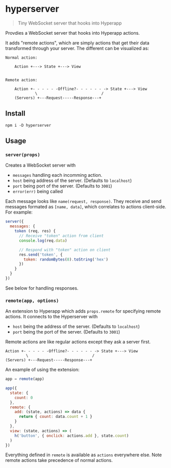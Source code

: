 
# hyperserver

> Tiny WebSocket server that hooks into Hyperapp

Provdies a WebSocket server that hooks into Hyperapp actions.

It adds "remote actions", which are simply actions that get their data transformed through your server.  The different can be visualized as:

```
Normal action:

    Action +---> State +---> View


Remote action:

    Action +- - - - - -Offline?- - - - - - -> State +---> View
             \                            /
    (Servers) +---Request-----Response---+
```

## Install

```
npm i -D hyperserver
```

## Usage

### `server(props)`

Creates a WebSocket server with

- `messages` handling each incomming action.
- `host` being address of the server. (Defaults to `localhost`)
- `port` being port of the server. (Defaults to `3001`)
- `error(err)` being called

Each message looks like `name(request, response)`.  They receive and send messages formated as `[name, data]`, which correlates to actions client-side.  For example:

```js
server({
  messages: {
    token (req, res) {
      // Receive "token" action from client
      console.log(req.data)

      // Respond with "token" action on client
      res.send('token', {
        token: randomBytes(8).toString('hex')
      })
    }
  }
})
```

See below for handling responses.

### `remote(app, options)`

An extension to Hyperapp which adds `props.remote` for specifying remote actions.  It connects to the Hyperserver with

- `host` being the address of the server. (Defaults to `localhost`)
- `port` being the port of the server. (Defaults to `3001`)

Remote actions are like regular actions except they ask a server first.

```
Action +- - - - - -Offline?- - - - - - -> State +---> View
         \                            /
(Servers) +---Request-----Response---+
```

An example of using the extension:

```js
app = remote(app)

app({
  state: {
    count: 0
  },
  remote: {
    add: (state, actions) => data {
      return { count: data.count + 1 }
    }
  },
  view: (state, actions) => (
    h('button', { onclick: actions.add }, state.count)
  )
})
```

Everything defined in `remote` is available as `actions` everywhere else.  Note remote actions take precedence of normal actions.
